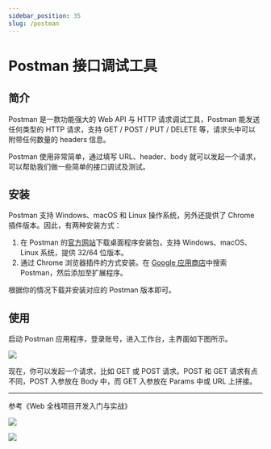 ```yaml
---
sidebar_position: 35
slug: /postman
---
```


# Postman 接口调试工具



## 简介


Postman 是一款功能强大的 Web API 与 HTTP 请求调试工具，Postman 能发送任何类型的 HTTP 请求，支持 GET / POST / PUT / DELETE 等，请求头中可以附带任何数量的 headers 信息。

Postman 使用非常简单，通过填写 URL、header、body 就可以发起一个请求，可以帮助我们做一些简单的接口调试及测试。




## 安装

Postman 支持 Windows、macOS 和 Linux 操作系统，另外还提供了 Chrome 插件版本。因此，有两种安装方式：

1. 在 Postman 的[官方网站](https://www.postman.com/)下载桌面程序安装包，支持 Windows、macOS、Linux 系统，提供 32/64 位版本。
2. 通过 Chrome 浏览器插件的方式安装。在 [Google 应用商店](https://chrome.google.com/webstore/category/extensions?hl=zh-CN)中搜索 Postman，然后添加至扩展程序。

根据你的情况下载并安装对应的 Postman 版本即可。



## 使用

启动 Postman 应用程序，登录账号，进入工作台，主界面如下图所示。

![](https://static.getiot.tech/postman-screenshot-01.png#center)

现在，你可以发起一个请求，比如 GET 或 POST 请求。POST 和 GET 请求有点不同，POST 入参放在 Body 中，而 GET 入参放在 Params 中或 URL 上拼接。



---

参考《Web 全栈项目开发入门与实战》

![](https://static.getiot.tech/postman-screenshot-02.jpeg)

![](https://static.getiot.tech/postman-screenshot-01.jpeg)







